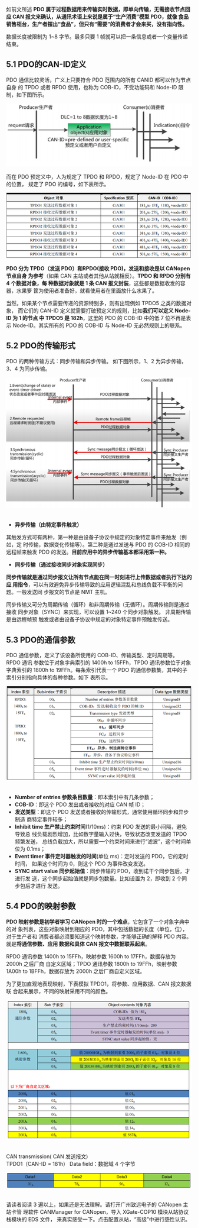 如前文所述 **PDO 属于过程数据用来传输实时数据，即单向传输，无需接收节点回应
CAN 报文来确认，从通讯术语上来说是属于“生产消费”模型 PDO，就像
食品销售柜台，生产者摆出“食品”，但只有“需要”的消费者才会来买，没有指向性。**

数据长度被限制为 1~8 字节。最多只要 1 帧就可以把一条信息或者一个变量传递结束。

## 5.1 PDO的CAN-ID定义

PDO 通信比较灵活，广义上只要符合 PDO 范围内的所有 CANID 都可以作为节点自身
的 TPDO 或者 RPDO 使用，也称为 COB-ID，不受功能码和 Node-ID 限制，如下图所示。

<div><img src = "./images/5-PDO的CANID规则.png"></div>

而在 PDO 预定义中，人为规定了 TPDO 和 RPDO，规定了 Node-ID 在 PDO 中的位置，
规定了 PDO 的编号，如下表所示。

<div><img src = "./images/5-PDO的CANID定义.png"></div>

**PDO 分为 TPDO（发送 PDO）和RPDO(接收 PDO)，发送和接收是以 CANopen 节点自身
为参考**（如果 CAN 主站或者其他从站就相反）。**TPDO 和 RPDO 分别有 4 个数据对象，每
种数据对象就是 1 条 CAN 报文封装**，这些都是数据收发的容器，水果箩
筐为使用者准备好，就看使用者在里面放什么水果了。

当然，如果某个节点需要传递的资源特别多，则有出现例如 TPDO5 之类的数据对象，
而它们的 CAN-ID 定义就需要打破预定义的规则，比如**我们可以定义 Node-ID 为 1 的节点
中 TPDO5 是 182h**，这里的 PDO 的 COB-ID 中的低 7 位不再是表示 Node-ID。其实所有的
PDO 的 COB-ID 与 Node-ID 无必然规则上的联系。

## 5.2 PDO的传输形式

PDO 的两种传输方式：同步传输和异步传输。 如下图所示，1、2 为异步传输，3、4
为同步传输。

<div><img src = "./images/5-PDO的传输形式.png"></div>

<br/>

- **异步传输（由特定事件触发）**
  
其触发方式可有两种，第一种是由设备子协议中规定的对象特定事件来触发（例如，定
时传输，数据变化传输等）。第二种是通过发送与 PDO 的 COB-ID 相同的远程帧来触发 PDO
的发送。**目前应用中的异步传输基本都采用第一种。**

- **同步传输（通过接收同步对象实现同步）**  

**同步传输就是通过同步报文让所有节点能在同一时刻进行上传数据或者执行下达的应
用指令**，可以有效避免异步传输导致的应用逻辑混乱和总线负载不平衡的问题。一般发送同
步报文的节点是 NMT 主机。

同步传输又可分为周期传输（循环）和非周期传输（无循环）。周期传输则是通过接收
同步对象（SYNC）来实现，可以设置 1~240 个同步对象触发。 非周期传输是由远程帧预
触发或者由设备子协议中规定的对象特定事件预触发传送。

## 5.3 PDO的通信参数

PDO 通信参数，定义了该设备所使用的 COB-ID、传输类型、定时周期等。RPDO 通讯
参数位于对象字典索引的 1400h to 15FFh，TPDO 通讯参数位于对象字典索引的 1800h to
19FFh。每条索引代表一个 PDO 的通信参数集，其中的子索引分别指向具体的各种参数。如下
表所示。

<div><img src = "./images/5-PDO的通信参数.png"></div>

<br/>

- **Number of entries 参数条目数量**：即本索引中有几条参数；
- **COB-ID**：即这个 PDO 发出或者接收的对应 CAN 帧 ID；
- **发送类型**：即这个 PDO 发送或者接收的传输形式，通常使用循环同步和异步制造
商特定事件较多；
- **Inhibit time 生产禁止约束时间**(1/10ms)：约束 PDO 发送的最小间隔，避免导致总
线负载剧烈增加，比如数字量输入过快，导致状态改变发送的 TPDO 频繁发送，
总线负载加大，所以需要一个约束时间来进行“滤波”，这个时间单位为 0.1ms；
- **Event timer 事件定时器触发的时间**(单位 ms)：定时发送的 PDO，它的定时时间，
如果这个时间为 0，则这个 PDO 为事件改变发送。
- **SYNC start value 同步起始值**：同步传输的 PDO，收到诺干个同步包后，才进行发
送，这个同步起始值就是同步包数量。比如设置为 2，即收到 2 个同步包后才进行
发送。

## 5.4 PDO的映射参数

**PDO 映射参数是初学者学习 CANopen 时的一个难点**，它包含了一个对象字典中的对
象列表，这些对象映射到相应的 PDO，其中包括数据的长度（单位，位），对于生产者和
消费者都必须要知道这个映射参数，才能够正确的解释 PDO 内容。就是**将通信参数、应用
数据和具体 CAN 报文中数据联系起来**。

RPDO 通讯参数 1400h to 15FFh，映射参数 1600h to 17FFh，数据存放为 2000h 之后厂商
自定义区域；TPDO 通讯参数 1800h to 19FFh，映射参数 1A00h to 1BFFh，数据存放为 2000h 之后厂商自定义区域。

为了更加直观地表现映射，下表模拟 TPDO1，将参数、应用数据、CAN 报文数据联
合起来展示，不同的映射采用不同的颜色。

<div><img src = "./images/5-PDO在对象字典中的映射关系.png"></div>

<br/>

CAN transmission( CAN 发送报文)  
TPDO1（CAN-ID = 181h） Data field：数据域 4 个字节

<div><img src = "./images/5-CAN发送报文.png"></div>

<br/>

请读者阅读 3 遍以上，如果还是无法理解。请打开广州致远电子的 CANopen 主站卡管
理软件 CANManager for CANopen，导入 XGate-COP10 模块从站协议栈模块的 EDS 文件，
来真实感受一下。点击配置从站，“高级”中进行感性认识。